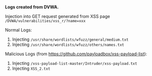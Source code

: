 **Logs created from DVWA.**

Injection into GET request generated from XSS page <code>/DVWA/vulnerabilities/xss_r/?name=xxx</code>

Normal Logs:
1. Injecting <code>/usr/share/wordlists/wfuzz/general/medium.txt</code>
2. Injecting <code>/usr/share/wordlists/wfuzz/others/names.txt</code>

Malicious Logs (from https://github.com/payloadbox/xss-payload-list):
1. Injecting <code>/xss-payload-list-master/Intruder/xss-payload.txt</code> 
2. Injecting <code>XSS_2.txt</code> 


